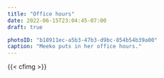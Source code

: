 ```yaml
---
title: "Office hours"
date: 2022-06-15T23:04:45-07:00
draft: true

photoID: "b18911ec-a5b3-47b3-d9bc-854b54b39a00"
caption: "Meeko puts in her office hours."
---
```


{{< cfimg >}}